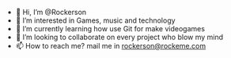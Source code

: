 - 👋 Hi, I’m @Rockerson
- 👀 I’m interested in Games, music and technology
- 🌱 I’m currently learning how use Git for make videogames
- 💞️ I’m looking to collaborate on every project who blow my mind
- 📫 How to reach me? mail me in rockerson@rockeme.com

<!---
Rockerson/Rockerson is a ✨ special ✨ repository because its `README.md` (this file) appears on your GitHub profile.
You can click the Preview link to take a look at your changes.
--->
